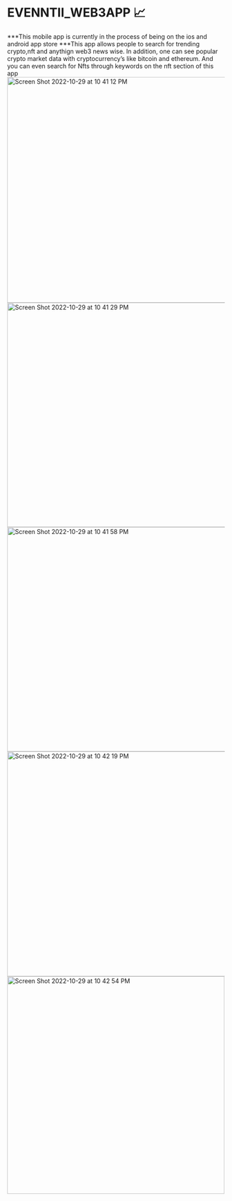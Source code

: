 # EVENNTII_WEB3APP 📈
***This mobile app is currently in the process of being on the ios and android app store
***This app allows people to search for trending crypto,nft and anythign web3 news wise. In addition, one can see popular crypto market data with cryptocurrency’s like bitcoin and ethereum.  And you can even search for Nfts through keywords on the nft section of this app 
<img width="522" alt="Screen Shot 2022-10-29 at 10 41 12 PM" src="https://user-images.githubusercontent.com/73265655/198860084-d9d44a3f-25e5-42d9-83d8-3cfa4f122485.png">
<img width="519" alt="Screen Shot 2022-10-29 at 10 41 29 PM" src="https://user-images.githubusercontent.com/73265655/198860088-1accb468-f3d9-44e0-aaa9-92798b35f265.png">
<img width="519" alt="Screen Shot 2022-10-29 at 10 41 58 PM" src="https://user-images.githubusercontent.com/73265655/198860101-c25b47a9-65ea-4921-b776-fb9dc0922dc0.png">
<img width="520" alt="Screen Shot 2022-10-29 at 10 42 19 PM" src="https://user-images.githubusercontent.com/73265655/198860119-910afbcb-d4c1-4cc5-96ba-be30bb562c02.png">
<img width="503" alt="Screen Shot 2022-10-29 at 10 42 54 PM" src="https://user-images.githubusercontent.com/73265655/198860139-f6e80d34-044a-4135-ba98-09ac216b1df4.png">
